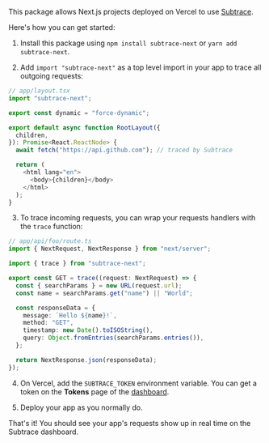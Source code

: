 This package allows Next.js projects deployed on Vercel to use [Subtrace](https://github.com/subtrace/subtrace).

Here's how you can get started:

1. Install this package using `npm install subtrace-next` or `yarn add subtrace-next`.

2. Add `import "subtrace-next"` as a top level import in your app to trace all outgoing requests:

```TypeScript
// app/layout.tsx
import "subtrace-next";

export const dynamic = "force-dynamic";

export default async function RootLayout({
  children,
}): Promise<React.ReactNode> {
  await fetch("https://api.github.com"); // traced by Subtrace

  return (
    <html lang="en">
      <body>{children}</body>
    </html>
  );
}
```

3. To trace incoming requests, you can wrap your requests handlers with the `trace` function:

```TypeScript
// app/api/foo/route.ts
import { NextRequest, NextResponse } from "next/server";

import { trace } from "subtrace-next";

export const GET = trace((request: NextRequest) => {
  const { searchParams } = new URL(request.url);
  const name = searchParams.get("name") || "World";

  const responseData = {
    message: `Hello ${name}!`,
    method: "GET",
    timestamp: new Date().toISOString(),
    query: Object.fromEntries(searchParams.entries()),
  };

  return NextResponse.json(responseData);
});
```

4. On Vercel, add the `SUBTRACE_TOKEN` environment variable. You can get a token on the **Tokens** page of the
   [dashboard](https://subtrace.dev/dashboard).

5. Deploy your app as you normally do.

That's it! You should see your app's requests show up in real time on the Subtrace dashboard.
